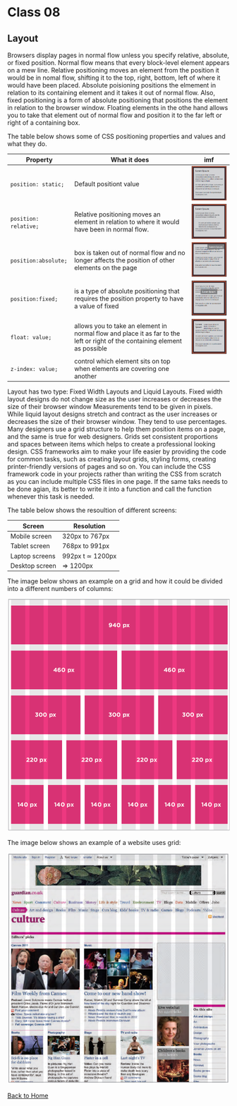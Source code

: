 # Class 08

## Layout

Browsers display pages in normal flow unless you specify relative, absolute, or fixed position. Normal flow means that every block-level element appears on a mew line. Relative positioning moves an element from the position it would be in nomal flow, shifting it to the top, right, bottom, left of where it would have been placed. Absolute poisioning positions the elmement in relation to its containing element and it takes it out of normal flow.
Also, fixed positioning is a form of absolute positioning that positions the element in relation to the browser window. Floating elements in the othe hand allows you to take that element out of normal flow and position it to the far left or right of a containing box.

The table below shows some of CSS positioning properties and values and what they do.

| Property | What it does | imf |
|----|----|----|
| `position: static;` | Default positiont value | ![image](images/normal-pos.PNG) |
| `position: relative;` | Relative positioning moves an element in relation to where it would have been in normal flow. | ![image](images/relative-pos.PNG) |
| `position:absolute;` | box is taken out of normal flow and no longer affects the position of other elements on the page | ![image](images/absolute-pos.PNG) |
| `position:fixed;` | is a type of absolute positioning that requires the position property to have a value of fixed | ![image](images/fixed-pos.PNG) |
| `float: value;` | allows you to take an element in normal flow and place it as far to the left or right of the containing element as possible | ![image](images/float-pos.PNG) |
| `z-index: value;` | control which element sits on top when elements are covering one another |

Layout has two type: Fixed Width Layouts and Liquid Layouts. Fixed width layout designs do not change size as the user increases or decreases the size of their browser window Measurements tend to be given in pixels. While liquid layout designs stretch and contract as the user increases or decreases the size of their browser window. They tend to use percentages.
Many designers use a grid structure to help them position items on a page, and the same is true for web designers. Grids set consistent proportions and spaces between items which helps to create a professional looking design. CSS frameworks aim to make your life easier by providing the code for common tasks, such as creating layout grids, styling forms, creating printer-friendly versions of pages and so on. You can include the CSS framework code in your projects rather than writing the CSS from scratch as you can include multiple CSS files in one page. If the same taks needs to be done agian, its better to write it into a function and call the function whenever this task is needed.

The table below shows the resoultion of different screens:

|Screen | Resolution |
|----|----|
| Mobile screen | 320px to 767px |
| Tablet screen | 768px to 991px |
| Laptop screens | 992px t ≃ 1200px|
| Desktop screen | => 1200px |

The image below shows an example on a grid and how it could be divided into a different numbers of columns:

![grid](images/grid.PNG)

The image below shows an example of a website uses grid:

![grid-2](images/grid-2.PNG)

[Back to Home](README.md)
